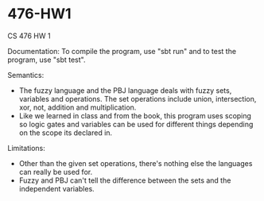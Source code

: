 # 476-HW1
CS 476 HW 1

Documentation: 
To compile the program, use "sbt run" and to test the program, use "sbt test". 

Semantics:
- The fuzzy language and the PBJ language deals with fuzzy sets, variables and operations. The set operations include union, intersection, xor, not, addition and multiplication.
- Like we learned in class and from the book, this program uses scoping so logic gates and variables can be used for different things depending on the scope its declared in.

Limitations:
- Other than the given set operations, there's nothing else the languages can really be used for.
- Fuzzy and PBJ can't tell the difference between the sets and the independent variables.
